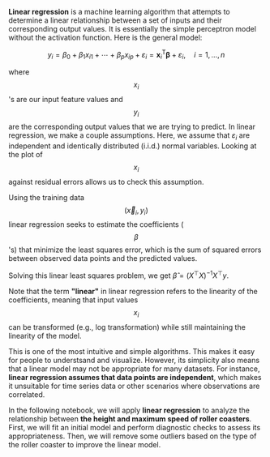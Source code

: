 **Linear regression** is a machine learning algorithm that attempts to determine a linear relationship between a set of inputs and their corresponding output values. It is essentially the simple perceptron model without the activation function. Here is the general model: 

$$
y_i = \beta_{0} + \beta_{1} x_{i1} + \cdots + \beta_{p} x_{ip} + \varepsilon_i
= \mathbf{x}^\mathsf{T}_i\boldsymbol\beta + \varepsilon_i, \quad i = 1, \ldots, n
$$

where $$x_{i}$$'s are our input feature values and $$y_{i}$$ are the corresponding output values that we are trying to predict. In linear regression, we make a couple assumptions. Here, we assume that $\varepsilon_i$ are independent and identically distributed (i.i.d.) normal variables. Looking at the plot of $$x_{i}$$ against residual errors allows us to check this assumption.

Using the training data $$(\overrightarrow{x}_i, y_i)$$ linear regression seeks to estimate the coefficients ($$\beta$$'s) that minimize the least squares error, which is the sum of squared errors between observed data points and the predicted values.

Solving this linear least squares problem, we get $\hat{\beta} = (X^\top X)^{-1} X^\top y$.

Note that the term **"linear"** in linear regression refers to the linearity of the coefficients, meaning that input values $$x_{i}$$ can be transformed (e.g., log transformation) while still maintaining the linearity of the model. 

This is one of the most intuitive and simple algorithms. This makes it easy for people to understsand and visualize. However, its simplicity also means that a linear model may not be appropriate for many datasets. For instance, **linear regression assumes that data points are independent**, which makes it unsuitable for time series data or other scenarios where observations are correlated. 

In the following notebook, we will apply **linear regression** to analyze the relationship between **the height and maximum speed of roller coasters**. First, we will fit an initial model and perform diagnostic checks to assess its appropriateness. Then, we will remove some outliers based on the type of the roller coaster to improve the linear model. 

